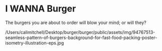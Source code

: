 # I WANNA **Burger**

The burgers you are about to order will blow your mind; or will they?

/Users/calimitchell/Desktop/burger/burger/public/assets/img/94767513-seamless-pattern-of-burgers-background-for-fast-food-packing-poster-isometry-illustration-eps.jpg

